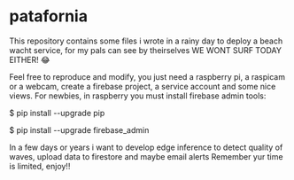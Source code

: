 # patafornia
This repository contains some files i wrote in a rainy day to deploy a beach wacht service, for my pals can see by theirselves WE WONT SURF TODAY EITHER! 😂

Feel free to reproduce and modify, you just need a raspberry pi, a raspicam or a webcam, create a firebase project, a service account and some nice views. For newbies, in raspberry you must install firebase admin tools:

$ pip install --upgrade pip

$ pip install --upgrade firebase_admin

In a few days or years i want to develop edge inference to detect quality of waves, upload data to firestore and maybe email alerts Remember yur time is limited, enjoy!!
